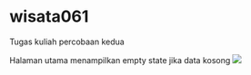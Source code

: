 # wisata061
 Tugas kuliah percobaan kedua

Halaman utama menampilkan empty state jika data kosong
<img src="https://github.com/Mas-zidha01/Wisata/blob/main/Screenshot_20230624_114533.png">
